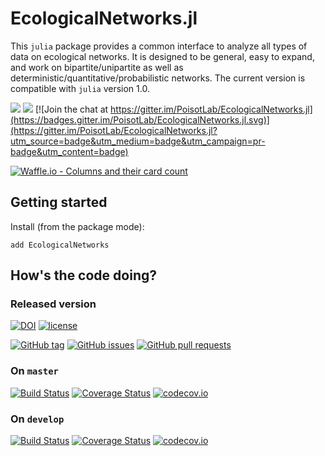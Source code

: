 # EcologicalNetworks.jl

This `julia` package provides a common interface to analyze all types of data on
ecological networks. It is designed to be general, easy to expand, and work on
bipartite/unipartite as well as deterministic/quantitative/probabilistic
networks. The current version is compatible with `julia` version 1.0.

[![](https://img.shields.io/badge/docs-stable-blue.svg)](https://PoisotLab.github.io/EcologicalNetworks.jl/stable)
[![](https://img.shields.io/badge/docs-latest-blue.svg)](https://PoisotLab.github.io/EcologicalNetworks.jl/latest)
[![Join the chat at https://gitter.im/PoisotLab/EcologicalNetworks.jl](https://badges.gitter.im/PoisotLab/EcologicalNetworks.jl.svg)](https://gitter.im/PoisotLab/EcologicalNetworks.jl?utm_source=badge&utm_medium=badge&utm_campaign=pr-badge&utm_content=badge)

[![Waffle.io - Columns and their card count](https://badge.waffle.io/PoisotLab/EcologicalNetworks.jl.svg?columns=all)](https://waffle.io/PoisotLab/EcologicalNetworks.jl)

## Getting started

Install (from the package mode):

~~~
add EcologicalNetworks
~~~

## How's the code doing?

### Released version

[![DOI](https://zenodo.org/badge/25148478.svg)](https://zenodo.org/badge/latestdoi/25148478)
[![license](https://img.shields.io/badge/license-MIT%20%22Expat%22-yellowgreen.svg)](https://github.com/PoisotLab/EcologicalNetworks.jl/blob/master/LICENSE.md)

[![GitHub tag](https://img.shields.io/github/tag/PoisotLab/EcologicalNetworks.jl.svg)]()
[![GitHub issues](https://img.shields.io/github/issues/PoisotLab/EcologicalNetworks.jl.svg)]()
[![GitHub pull requests](https://img.shields.io/github/issues-pr/PoisotLab/EcologicalNetworks.jl.svg)]()

### On `master`

[![Build Status](https://travis-ci.org/PoisotLab/EcologicalNetworks.jl.svg?branch=master)](https://travis-ci.org/PoisotLab/EcologicalNetworks.jl)
[![Coverage Status](https://coveralls.io/repos/PoisotLab/EcologicalNetworks.jl/badge.svg?branch=master&service=github)](https://coveralls.io/github/PoisotLab/EcologicalNetworks.jl?branch=master)
[![codecov.io](http://codecov.io/github/PoisotLab/EcologicalNetworks.jl/coverage.svg?branch=master)](http://codecov.io/github/PoisotLab/EcologicalNetworks.jl?branch=master)

### On `develop`

[![Build Status](https://travis-ci.org/PoisotLab/EcologicalNetworks.jl.svg?branch=develop)](https://travis-ci.org/PoisotLab/EcologicalNetworks.jl)
[![Coverage Status](https://coveralls.io/repos/github/PoisotLab/EcologicalNetworks.jl/badge.svg?branch=develop)](https://coveralls.io/github/PoisotLab/EcologicalNetworks.jl?branch=develop)
[![codecov.io](http://codecov.io/github/PoisotLab/EcologicalNetworks.jl/coverage.svg?branch=develop)](http://codecov.io/github/PoisotLab/EcologicalNetworks.jl?branch=develop)
